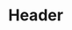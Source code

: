 <!-- TITLE: Mana Tear -->
<!-- SUBTITLE: Fills your target's blood with fire, causing 600 damage every six seconds. -->

# Header